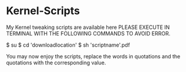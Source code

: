 # Kernel-Scripts
My Kernel tweaking scripts are available here PLEASE EXECUTE IN TERMINAL WITH THE FOLLOWING COMMANDS TO AVOID ERROR. 

$ su
$ cd 'downloadlocation' 
$ sh 'scriptname'.pdf

You may now enjoy the scripts, replace the words in quotations and the quotations with the corresponding value. 
